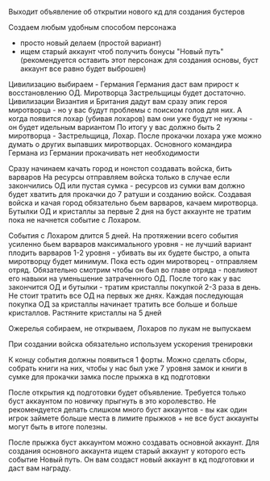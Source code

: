 
Выходит объявление об открытии нового кд для создания бустеров

Создаем любым удобным способом персонажа
- просто новый делаем (простой вариант)
- ищем старый аккаунт чтоб получить бонусы "Новый путь" (рекомендуется оставить этот персонаж для создания основы, буст аккаунт все равно будет выброшен)

Цивилизацию выбираем - Германия
Германия даст вам прирост к восстановлению ОД. Миротворца Застрельщицы будет достаточно.
Цивилизации Византия и Британия дадут вам сразу эпик героя миротворца - но у вас будут проблемы с поиском голов для них. А когда появится лохар (убивая лохаров) вам они уже будут не нужны - он будет идельным вариантом
По итогу у вас должно быть 2 миротворца - Застрельщица, Лохар. После прокачки лохара уже можно думать о других выпавших миротворцах. Основного командира Германа из Германии прокачивать нет необходимости

Сразу начинаем качать город и нонстоп создавать войска, бить варваров
На ресурсы отправляем войска только в случае если закончились ОД или пустая сумка - ресурсов из сумки вам должно будет хватить для прокачки до 7 ратуши и созданию войск.
Создавая войска и качая город обязательно бьем варваров, качаем миротворца.
Бутылки ОД и кристаллы за первые 2 дня на буст аккаунте не тратим пока не начнется событие с Лохаром.

События с Лохаром длится 5 дней. На протяжении всего события усиленно бьем варваров максимального уровня - не лучший вариант плодить варваров 1-2 уровня - убивать вы их будете быстро, а опыта миротворцу будет минимум.
Пока есть один миротворец - отправляем отряд. Обязательно смотрим чтобы он был во главе отряда - повлияют его навыки на уменьшение затраченного ОД.
После того как у вас закончится ОД и бутылки - тратим кристаллы покупкой 2-3 раза в день. Не стоит тратить все ОД на первых же днях. Каждая последующая покупка ОД за кристаллы начинает тратить все больше и больше кристаллов. Растяните кристаллы на 5 дней

Ожерелья собираем, не открываем, Лохаров по лукам не выпускаем

При создании войска обязательно используем ускорения тренировки

К концу события должны появиться 1 форты. Можно сделать сборы, собрать книги на них, чтобы у нас был уже 7 уровня замок и книги в сумке для прокачки замка после прыжка в кд подготовки


После открытия кд подготовки будет объявление.
Требуется только буст аккаунтом по новичку прыгнуть в это королевство. Не рекомендуется делать слишком много буст аккаунтов - вы как один игрок займете больше места в лимите прыжков + не все буст аккаунты могут быть в итоге полезны.

После прыжка буст аккаунтом можно создавать основной аккаунт.
Для создания основного аккаунта ищем старый аккаунт у которого есть событие Новый путь. Он вам создаст новый аккаунт в кд подготовки и даст вам награду.


